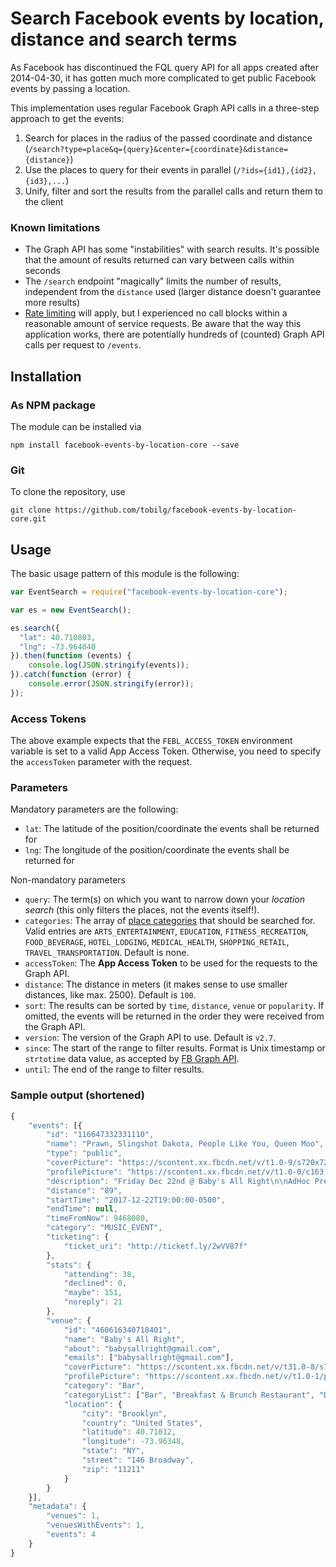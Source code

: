 # Search Facebook events by location, distance and search terms

As Facebook has discontinued the FQL query API for all apps created after 2014-04-30, it has gotten much more complicated to get public Facebook events by passing a location.

This implementation uses regular Facebook Graph API calls in a three-step approach to get the events:

1. Search for places in the radius of the passed coordinate and distance (`/search?type=place&q={query}&center={coordinate}&distance={distance}`)
2. Use the places to query for their events in parallel (`/?ids={id1},{id2},{id3},...`)
3. Unify, filter and sort the results from the parallel calls and return them to the client

### Known limitations

* The Graph API has some "instabilities" with search results. It's possible that the amount of results returned can vary between calls within seconds
* The `/search` endpoint "magically" limits the number of results, independent from the `distance` used (larger distance doesn't guarantee more results)
* [Rate limiting](https://developers.facebook.com/docs/graph-api/advanced/rate-limiting) will apply, but I experienced no call blocks within a reasonable amount of service requests. Be aware that the way this application works, there are potentially hundreds of (counted) Graph API calls per request to `/events`.

## Installation

### As NPM package

The module can be installed via 

`npm install facebook-events-by-location-core --save`

### Git

To clone the repository, use

`git clone https://github.com/tobilg/facebook-events-by-location-core.git`

## Usage

The basic usage pattern of this module is the following:

```javascript
var EventSearch = require("facebook-events-by-location-core");

var es = new EventSearch();

es.search({
  "lat": 40.710803,
  "lng": -73.964040
}).then(function (events) {
    console.log(JSON.stringify(events));
}).catch(function (error) {
    console.error(JSON.stringify(error));
});
```

### Access Tokens

The above example expects that the `FEBL_ACCESS_TOKEN` environment variable is set to a valid App Access Token. Otherwise, you need to specify the `accessToken` parameter with the request.

### Parameters

Mandatory parameters are the following:

* `lat`: The latitude of the position/coordinate the events shall be returned for
* `lng`: The longitude of the position/coordinate the events shall be returned for

Non-mandatory parameters

* `query`: The term(s) on which you want to narrow down your *location search* (this only filters the places, not the events itself!).
* `categories`: The array of [place categories](https://developers.facebook.com/docs/places/web/search#categories) that should be searched for. Valid entries are `ARTS_ENTERTAINMENT`, `EDUCATION`, `FITNESS_RECREATION`, `FOOD_BEVERAGE`, `HOTEL_LODGING`, `MEDICAL_HEALTH`, `SHOPPING_RETAIL`, `TRAVEL_TRANSPORTATION`. Default is none.  
* `accessToken`: The **App Access Token** to be used for the requests to the Graph API.
* `distance`: The distance in meters (it makes sense to use smaller distances, like max. 2500). Default is `100`.
* `sort`: The results can be sorted by `time`, `distance`, `venue` or `popularity`. If omitted, the events will be returned in the order they were received from the Graph API.
* `version`: The version of the Graph API to use. Default is `v2.7`.
* `since`: The start of the range to filter results. Format is Unix timestamp or `strtotime` data value, as accepted by [FB Graph API](https://developers.facebook.com/docs/graph-api/using-graph-api#time).
* `until`: The end of the range to filter results.

### Sample output (shortened)

```javascript
{
	"events": [{
		"id": "116647332331110",
		"name": "Prawn, Slingshot Dakota, People Like You, Queen Moo",
		"type": "public",
		"coverPicture": "https://scontent.xx.fbcdn.net/v/t1.0-9/s720x720/21192424_1427554070660580_9176354166665292778_n.jpg?oh=ec701dee3019485d44779c978c2af3d2&oe=5A5EB0B5",
		"profilePicture": "https://scontent.xx.fbcdn.net/v/t1.0-0/c163.0.200.200/p200x200/21192424_1427554070660580_9176354166665292778_n.jpg?oh=547d3ff8933c6987bcad8530558ca909&oe=5A2318A9",
		"description": "Friday Dec 22nd @ Baby's All Right\n\nAdHoc Presents\n\nPrawn\nSlingshot Dakota\nPeople Like You\nQueen Moo\n\nTix, on-sale Wed 8/30 at 10am: http://ticketf.ly/2vwM2tV\n\n| Baby's All Right |\n146 Broadway @ Bedford Ave | Williamsburg, Brooklyn \nJMZ-Marcy, L-Bedford, G-Broadway | 7pm | $12+ | 18+\n\nSign up for the mailing list http://tinyurl.com/adhocfmlist\nSubscribe to our events http://facebook.com/adhocfm/events\n\nUpcoming AdHoc Shows\n\n08/28 Sound of Ceres (Residency), Kate Brehm - The Poof - Visual Performance, Foxes in Fiction\n09/01 Twerps, Free Time, Lionlimb\n09/02 White Hills, Spaceface, New Myths\n09/02 Crumb, Combo Chimbita, MIKE\n09/02 CRi, Rei Brown\n09/05 Dinner, Obliques, Nicholas Nicholas\n09/06 Laetitia Sadier Source Ensemble, Nicholas Krgovich, Astrobal\n09/06 Cende, Poppies, Anna McClellan, Spirit Was\n09/07 Remo Drive, McCafferty, Small Circle\n09/07 Rachel Baiman\n09/07 The Amazing Acro-Cats\n09/08 Four Year Strong, Seaway, Like Pacific, Grayscale, Life Lessons\n09/08 The Smith Street Band, Astronautalis\n09/08 Starcrawler, Honduras, Easy\n09/08 Dent May, Gemma\n09/08 Sextile, Surfbort, Black Beach\n09/08 Moon King, Dougie Poole, House of Feelings (live)\n09/08 The Amazing Acro-Cats\n09/09 The Amazing Acro-Cats\n09/09 The Amazing Acro-Cats\n09/09 Cones, Cassandra Jenkins, Dark Tea\n09/09 Four Year Strong, Seaway, Like Pacific, Grayscale, Life Lessons\n09/09 Chris Cohen, Cut Worms, Olden Yolk\n09/09 OctFest (Guided by Voices, Charles Bradley, Kilo Kish, Okkervil River)\n09/10 The Amazing Acro-Cats\n09/10 The Amazing Acro-Cats\n09/11 Mount Eerie\n09/12 Mount Eerie, Loren Connors\n09/12 Beverly, EZTV, Rips\n09/12 NOTS, Honey, Brandy\n09/12 Half Waif, Squad Car, Abandon, Coolin'\n09/13 Night Shop, Jaye Bartell\n09/13 Dear Nora, gobbinjr, Nicholas Krgovich\n09/13 Protomartyr, Pill, Bodega\n09/14 Sitcom, Jennifer Vanilla, Field Medic, DÆVA\n09/14 Blood Cultures, White Cliffs, Gus Dapperton\n09/15 Teen Commandments, Brothertiger\n09/15 Varsity, Hypoluxo, Thanks for Coming, Human People\n09/15 Throwing Snow, BAILE\n09/16 Steve Gunn, Julie Byrne, Myriam Gendron\n09/17 Ancient Ocean, Dave Harrington, Colin L, Adam Downey (DJ)\n09/19 GOLD DIME, Crown Larks, GDFX, Baby Birds Don't Drink Milk\n09/19 Madeline Kenney, Tall Friend, Trees Take Ease\n09/21 Cold Beat, War Bubble, Liberation\n09/22 Human Heat, Norwegian Arms\n09/22 Aerial East, Lola Kirke\n09/23 Love Theme, Bernardino Femminielli\n09/23 Hovvdy, Told Slant, Yohuna\n09/23 Drab Majesty, Kontravoid, Bernard Herman\n09/23 Cayetana, Hemming\n09/23 Flesh World, Home Blitz\n09/23 Xiu Xiu, Noveller, Re-TROS\n09/24 Painted Zeros, Slow Mass, Stove (solo), Bethlehem Steel\n09/27 Lina Tullgren (Release Show), Dougie Poole, Luxardo\n09/27 VNV Nation, iVardensphere – Sold Out\n09/27 Ian Chang (Record Release), Rahm, Nina Moffitt\n09/28 Container, Paleda, Young Male (DJ), Motiv-A, VIA APP (DJ)\n09/29 Princess Nokia\n09/29 Stolen Jars, Zula, Diners, Real Life Buildings\n09/29 Candi Pop\n10/02 Illegal Civ Cinema Tour Featuring: Denzel Curry & Show Me The Body, Show Me The Body\n10/05 The Babe Rainbow\n10/06 Paperhaus, Haybaby, Turnip King, Sic Tic\n10/06 Mirah, Jherek Bischoff\n10/06 LVL UP, Yowler, Slight\n10/06 Twinsmith\n10/06 The Golden Filter\n10/07 Frankie Cosmos, Ian Sweet, Nice Try\n10/07 The Proper Ornaments, Shadow Band, Kyle Forester\n10/07 Vetiver, Johnny Irion\n10/07 Deerhoof, Lily On Horn Horse\n10/07 LVL UP, Long Beard, Yucky Duster\n10/08 The Wonder Years, Laura Stevenson - Matinee Show\n10/08 The Wonder Years, Laura Stevenson, The Obsessives, Jetty Bones\n10/09 Naomi Punk, Shimmer, Lea Bertucci\n10/11 Sun Seeker\n10/12 Lust For Youth, Secret Boyfriend, Cienfuegos\n10/12 Adi Newton, James Place, Embryoroom\n10/13 Wolves In The Throne Room, Pillorian\n10/13 Skylar Spence, Jonah Baseball\n10/13 DJ Earl, Slick Shoota, Suzi Analogue, Mel G\n10/14 William Patrick Corgan\n10/15 William Patrick Corgan\n10/15 The Courtneys, Versing\n10/17 Dead Rider, Eaters, Christina Schneider's Genius Grant\n10/18 Grails\n10/19 Vita and The Woolf, Queen Of Jeans\n10/20 Alex Calder, Jay Weingarten, Sam Leidig\n10/20 Melkbelly, Anni Rossi, Maneka, Blue Smiley\n10/21 Scharpling & Wurster’s ‘Rock, Rot & Rule’ 20th Anniversary Extravaganza\n10/21 Sheer Mag\n10/23 Insane Clown Posse\n10/25 PUJOL\n10/26 Mild High Club, Anemone, Olden Yolk\n10/26 Walter TV\n10/26 Dälek, Street Sects, Vaureen\n10/27 Microwave, Big Jesus, Blis.\n10/27 Florist, Emily Yacina, Lizard Kisses\n10/27 Trevor Sensor\n10/27 Boy Harsher (Record Release), FlucT, Odonis Odonis\n10/28 Peelander-Z\n11/02 The Hotelier, Oso Oso, Alex Napping\n11/03 L.A. Witch\n11/03 AJJ, The Sidekicks\n11/03 J.Views, Ateller\n11/04 Ought\n11/04 Elysia Crampton, Earthly\n11/06 Cattle Decapitation, Revocation, Full of Hell, Artificial Brain\n11/09 Have Mercy, Boston Manor, Can't Swim, A Will Away\n11/11 Wax Tailor, Dirty Art Club\n11/11 A. Savage (Parquet Courts), Jack Cooper (Ultimate Painting)\n11/12 Listener, Levi The Poet, Comrades, Everett\n11/13 Omni\n11/16 Haux w/ Strings\n11/17 Downtown Boys, Olivia Neutron-John\n11/24 mewithoutYou, Pianos Become The Teeth, Slow Mass\n11/28 Lido Beach\n11/30 Emily Haines & The Soft Skeleton\n12/01 Neil Hilborn\n12/06 Pinegrove, Saintseneca, Adult Mom – Sold Out\n12/07 Pinegrove, Saintseneca, Adult Mom – Sold Out\n12/08 Gabriel Garzón-Montano",
		"distance": "89",
		"startTime": "2017-12-22T19:00:00-0500",
		"endTime": null,
		"timeFromNow": 9468080,
		"category": "MUSIC_EVENT",
		"ticketing": {
			"ticket_uri": "http://ticketf.ly/2wVV87f"
		},
		"stats": {
			"attending": 38,
			"declined": 0,
			"maybe": 151,
			"noreply": 21
		},
		"venue": {
			"id": "460616340718401",
			"name": "Baby's All Right",
			"about": "babysallright@gmail.com",
			"emails": ["babysallright@gmail.com"],
			"coverPicture": "https://scontent.xx.fbcdn.net/v/t31.0-8/s720x720/20507438_1418517768261582_7945740169309872258_o.jpg?oh=cee452a92068d3011c319c9d1bef63d0&oe=5A501178",
			"profilePicture": "https://scontent.xx.fbcdn.net/v/t1.0-1/p200x200/1480734_642185745894792_5820988503650852577_n.png?oh=115d8c043d25e71635906461044539b5&oe=5A22992D",
			"category": "Bar",
			"categoryList": ["Bar", "Breakfast & Brunch Restaurant", "Dance & Night Club"],
			"location": {
				"city": "Brooklyn",
				"country": "United States",
				"latitude": 40.71012,
				"longitude": -73.96348,
				"state": "NY",
				"street": "146 Broadway",
				"zip": "11211"
			}
		}
	}],
	"metadata": {
		"venues": 1,
		"venuesWithEvents": 1,
		"events": 4
	}
}
```